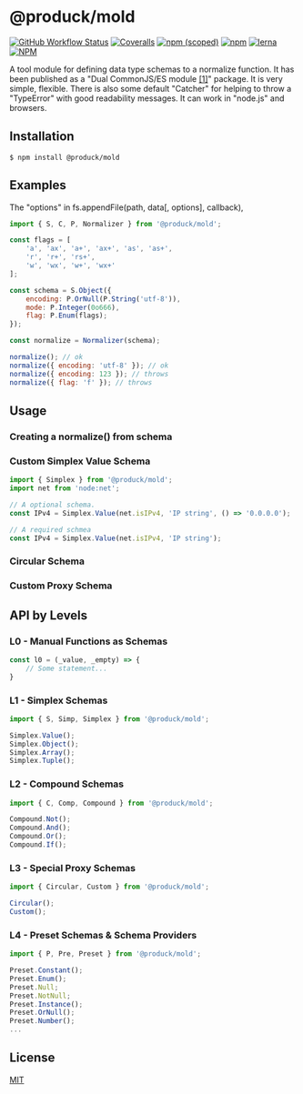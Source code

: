 # @produck/mold
[![GitHub Workflow Status](https://img.shields.io/github/workflow/status/produck/mold/Node.js%20CI)](https://github.com/produck/mold/actions/workflows/node.js.yml)
[![Coveralls](https://img.shields.io/coveralls/github/produck/mold)](https://coveralls.io/github/produck/mold)
[![npm (scoped)](https://img.shields.io/npm/v/@produck/mold)](https://www.npmjs.com/package/@produck/mold)
[![npm](https://img.shields.io/npm/dw/@produck/koa-forker)](https://www.npmjs.com/package/@produck/mold)
[![lerna](https://img.shields.io/badge/maintained%20with-lerna-cc00ff.svg?style=flat-square)](https://lerna.js.org/)
[![NPM](https://img.shields.io/npm/l/@produck/mold)](https://opensource.org/licenses/MIT)

A tool module for defining data type schemas to a normalize function. It has been published as a "Dual CommonJS/ES module [[1]](https://nodejs.org/dist/latest-v16.x/docs/api/packages.html#dual-commonjses-module-packages)" package. It is very simple, flexible. There is also some default "Catcher" for helping to throw a "TypeError" with good readability messages. It can work in "node.js" and browsers.

## Installation
```
$ npm install @produck/mold
```

## Examples
The "options" in fs.appendFile(path, data[, options], callback),
```js
import { S, C, P, Normalizer } from '@produck/mold';

const flags = [
	'a', 'ax', 'a+', 'ax+', 'as', 'as+',
	'r', 'r+', 'rs+',
	'w', 'wx', 'w+', 'wx+'
];

const schema = S.Object({
	encoding: P.OrNull(P.String('utf-8')),
	mode: P.Integer(0o666),
	flag: P.Enum(flags);
});

const normalize = Normalizer(schema);

normalize(); // ok
normalize({ encoding: 'utf-8' }); // ok
normalize({ encoding: 123 }); // throws
normalize({ flag: 'f' }); // throws
```

## Usage

### Creating a normalize() from schema

### Custom Simplex Value Schema
```js
import { Simplex } from '@produck/mold';
import net from 'node:net';

// A optional schema.
const IPv4 = Simplex.Value(net.isIPv4, 'IP string', () => '0.0.0.0');

// A required schmea
const IPv4 = Simplex.Value(net.isIPv4, 'IP string');
```
### Circular Schema

### Custom Proxy Schema

## API by Levels
### L0 - Manual Functions as Schemas
```js
const l0 = (_value, _empty) => {
	// Some statement...
}
```

### L1 - Simplex Schemas
```js
import { S, Simp, Simplex } from '@produck/mold';

Simplex.Value();
Simplex.Object();
Simplex.Array();
Simplex.Tuple();
```

### L2 - Compound Schemas
```js
import { C, Comp, Compound } from '@produck/mold';

Compound.Not();
Compound.And();
Compound.Or();
Compound.If();
```

### L3 - Special Proxy Schemas
```js
import { Circular, Custom } from '@produck/mold';

Circular();
Custom();
```

### L4 - Preset Schemas & Schema Providers
```js
import { P, Pre, Preset } from '@produck/mold';

Preset.Constant();
Preset.Enum();
Preset.Null;
Preset.NotNull;
Preset.Instance();
Preset.OrNull();
Preset.Number();
...
```

## License
[MIT](https://github.com/produck/mold/blob/main/LICENSE)